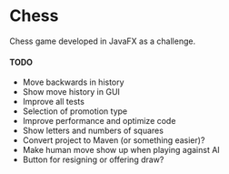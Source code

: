 # Chess
Chess game developed in JavaFX as a challenge.

#### TODO
- Move backwards in history
- Show move history in GUI
- Improve all tests
- Selection of promotion type
- Improve performance and optimize code
- Show letters and numbers of squares
- Convert project to Maven (or something easier)?
- Make human move show up when playing against AI
- Button for resigning or offering draw?

